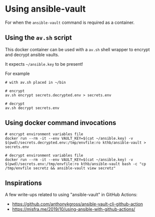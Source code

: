 # Using ansible-vault

For when the `ansible-vault` command is required as a container.

## Using the `av.sh` script

This docker container can be used with a `av.sh` shell wrapper to encrypt and decrypt ansible vaults.

It expects `~/ansible.key` to be present!

For example

	# with av.sh placed in ~/bin

	# encrypt
	av.sh encrypt secrets.decrypted.env > secrets.env

	# decrypt
	av.sh decrypt secrets.env


## Using docker command invocations

	# encrypt environment variables file
	docker run --rm -it --env VAULT_KEY=$(cat ~/ansible.key) -v $(pwd)/secrets.decrypted.env:/tmp/envfile:ro kthb/ansible-vault > secrets.env

	# decrypt environment variables file
	docker run --rm -it --env VAULT_KEY=$(cat ~/ansible.key) -v $(pwd)/secrets.env:/tmp/envfile:ro kthb/ansible-vault bash -c "cp /tmp/envfile secretz && ansible-vault view secretz"

## Inspirations

A few write-ups related to using "ansible-vault" in GitHub Actions:

- https://github.com/anthonykgross/ansible-vault-cli-github-action
- https://misfra.me/2019/10/using-ansible-with-github-actions/
